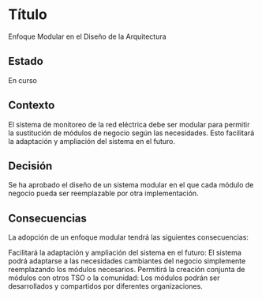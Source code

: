 # Título
Enfoque Modular en el Diseño de la Arquitectura

## Estado
En curso

## Contexto
El sistema de monitoreo de la red eléctrica debe ser modular para permitir la sustitución de módulos de negocio según las necesidades. Esto facilitará la adaptación y ampliación del sistema en el futuro.

## Decisión
Se ha aprobado el diseño de un sistema modular en el que cada módulo de negocio pueda ser reemplazable por otra implementación.

## Consecuencias
La adopción de un enfoque modular tendrá las siguientes consecuencias:

Facilitará la adaptación y ampliación del sistema en el futuro: El sistema podrá adaptarse a las necesidades cambiantes del negocio simplemente reemplazando los módulos necesarios.
Permitirá la creación conjunta de módulos con otros TSO o la comunidad: Los módulos podrán ser desarrollados y compartidos por diferentes organizaciones.
